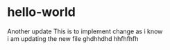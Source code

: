 # hello-world

Another update
This is to implement change as i know   
i am updating the new file
ghdhhdhd
hhfhfhfh